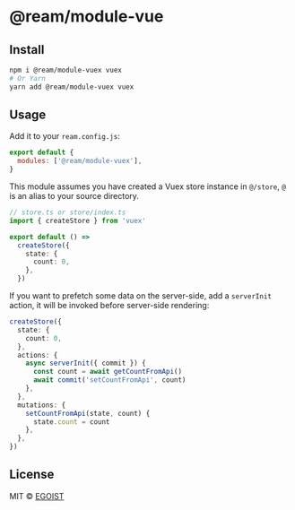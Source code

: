 # @ream/module-vue

## Install

```bash
npm i @ream/module-vuex vuex
# Or Yarn
yarn add @ream/module-vuex vuex
```

## Usage

Add it to your `ream.config.js`:

```js
export default {
  modules: ['@ream/module-vuex'],
}
```

This module assumes you have created a Vuex store instance in `@/store`, `@` is an alias to your source directory.

```ts
// store.ts or store/index.ts
import { createStore } from 'vuex'

export default () =>
  createStore({
    state: {
      count: 0,
    },
  })
```

If you want to prefetch some data on the server-side, add a `serverInit` action, it will be invoked before server-side rendering:

```ts
createStore({
  state: {
    count: 0,
  },
  actions: {
    async serverInit({ commit }) {
      const count = await getCountFromApi()
      await commit('setCountFromApi', count)
    },
  },
  mutations: {
    setCountFromApi(state, count) {
      state.count = count
    },
  },
})
```

## License

MIT &copy; [EGOIST](https://github.com/sponsors/egoist)
